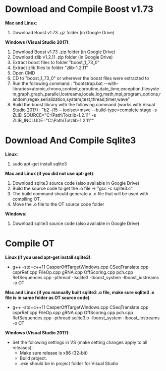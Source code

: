 # **Download and Compile Boost v1.73**

**Mac and Linux**:
1. Download Boost v1.73 .gz folder (in Google Drive)


**Windows (Visual Studio 2017)**:
1. Download Boost v1.73 .zip folder (in Google Drive)
2. Download zlib v1.2.11 .zip folder (in Google Drive)
3. Extract boost files to folder "boost_1_73_0"
4. Extract zlib files to folder "zlib-1.2.11"
5. Open CMD
6. CD to "boost_1_73_0" or wherever the boost files were extracted to
7. Run the following command : "bootstrap.bat --with-libraries=atomic,chrono,context,coroutine,date_time,exception,filesystem,graph,graph_parallel,iostreams,locale,log,math,mpi,program_options,random,regex,serialization,system,test,thread,timer,wave"
8. Build the boost library with the following command (works with Visual Studio 2017) :  "b2 -j15 --toolset=msvc --build-type=complete stage -s ZLIB_SOURCE="C:\Path\To\zlib-1.2.11" -s ZLIB_INCLUDE="C:\Path\To\zlib-1.2.11""




# **Download And Compile Sqlite3**
**Linux**: 
1. sudo apt-get install sqlite3

**Mac and Linux (if you did not use apt-get)**:
1. Download sqlite3 source code (also available in Google Drive)
2. Build the source code to get the .o file -> "gcc -c sqlite3.c"
3. The build command should generate a .o file that will be used with compiling OT.
4. Move the .o file to the OT source code folder

**Windows**:
1. Download sqlite3 source code (also available in Google Drive)



# **Compile OT**
**Linux (if you used apt-get install sqlite3)**:

* g++ -std=c++11 CasperOffTargetWindows.cpp CSeqTranslate.cpp csprRef.cpp FileOp.cpp gRNA.cpp OffScoring.cpp pch.cpp RefSequences.cpp -pthread -lsqlite3 -lboost_system -lboost_iostreams -o OT

**Mac and Linux (if you manually built sqlite3 .o file, make sure sqlite3 .o file is in same folder as OT source code)**:

* g++ -std=c++11 CasperOffTargetWindows.cpp CSeqTranslate.cpp csprRef.cpp FileOp.cpp gRNA.cpp OffScoring.cpp pch.cpp RefSequences.cpp -pthread sqlite3.o -lboost_system -lboost_iostreams -o OT

**Windows (Visual Studio 2017)**:
* Set the following settings in VS (make setting changes apply to all releases):
	* Make sure release is x86 (32-bit)
	* Build project. 
	* .exe should be in project folder for Visual Studio


